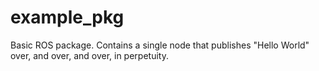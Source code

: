 # example_pkg
Basic ROS package. Contains a single node that publishes "Hello World" over, and over, and over, in perpetuity.
